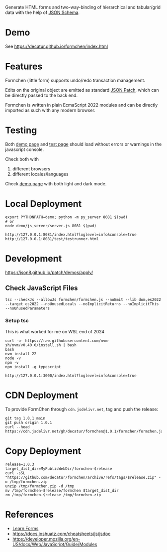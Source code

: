 Generate HTML forms and two-way-binding of hierarchical and tabular/grid data with the help of [JSON Schema](https://json-schema.org).

# Demo

See https://decatur.github.io/formchen/index.html

# Features 

Formchen (little form) supports undo/redo transaction management.

Edits on the original object are emitted as standard [JSON Patch](https://tools.ietf.org/html/rfc6902),
which can be directly passed to the back end.

Formchen is written in plain EcmaScript 2022 modules and can be directly imported as such with any modern browser.

# Testing

Both [demo page](https://decatur.github.io/formchen/index.html) and [test page](https://decatur.github.io/formchen/test/testrunner.html) should load without errors or warnings in the javascript console.

Check both with
1. different browsers
2. different locales/languages

Check [demo page](https://decatur.github.io/formchen/index.html) with both light and dark mode.

# Local Deployment

```
export PYTHONPATH=demo; python -m py_server 8081 $(pwd)
# or
node demo/js_server/server.js 8081 $(pwd)
```

```
http://127.0.0.1:8081/index.html?loglevel=info&console=true
http://127.0.0.1:8081/test/testrunner.html
```

# Development

https://json8.github.io/patch/demos/apply/

## Check JavaScript Files

```
tsc --checkJs --allowJs formchen/formchen.js --noEmit --lib dom,es2022 --target es2022 --noUnusedLocals --noImplicitReturns --noImplicitThis --noUnusedParameters
```

### Setup tsc

This is what worked for me on WSL end of 2024
```
curl -o- https://raw.githubusercontent.com/nvm-sh/nvm/v0.40.0/install.sh | bash
bash
nvm install 22
node -v
npm -v
npm install -g typescript
```

```
http://127.0.0.1:3000/index.html?loglevel=info&console=true
```

# CDN Deployment

To provide FormChen through `cdn.jsdelivr.net`, tag and push the release:

```
git tag 1.0.1 main
git push origin 1.0.1
curl --head https://cdn.jsdelivr.net/gh/decatur/formchen@1.0.1/formchen/formchen.js
```

# Copy Deployment

```
release=1.0.3
target_dist_dir=MyPublicWebDir/formchen-$release
curl -sSL "https://github.com/decatur/formchen/archive/refs/tags/$release.zip" -o /tmp/formchen.zip
unzip /tmp/formchen.zip -d /tmp
mv /tmp/formchen-$release/formchen $target_dist_dir
rm /tmp/formchen-$release /tmp/formchen.zip
```

# References

* [Learn Forms](https://web.dev/learn/forms)
* https://docs.joshuatz.com/cheatsheets/js/jsdoc
* https://developer.mozilla.org/en-US/docs/Web/JavaScript/Guide/Modules







